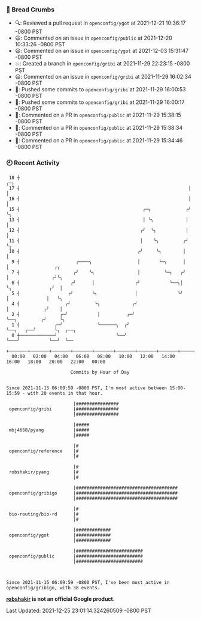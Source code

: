 ### 🍞 Bread Crumbs

 * 🔍: Reviewed a pull request in  `openconfig/ygot` at 2021-12-21 10:36:17 -0800 PST
 * 😃: Commented on an issue in `openconfig/public` at 2021-12-20 10:33:26 -0800 PST
 * 😃: Commented on an issue in `openconfig/ygot` at 2021-12-03 15:31:47 -0800 PST
 * 💥: Created a branch in `openconfig/gribi` at 2021-11-29 22:23:15 -0800 PST
 * 😃: Commented on an issue in `openconfig/gribi` at 2021-11-29 16:02:34 -0800 PST
 * 🚢: Pushed some commits to `openconfig/gribi` at 2021-11-29 16:00:53 -0800 PST
 * 🚢: Pushed some commits to `openconfig/gribi` at 2021-11-29 16:00:17 -0800 PST
 * 💬: Commented on a PR in  `openconfig/public` at 2021-11-29 15:38:15 -0800 PST
 * 💬: Commented on a PR in  `openconfig/public` at 2021-11-29 15:38:34 -0800 PST
 * 💬: Commented on a PR in  `openconfig/public` at 2021-11-29 15:34:46 -0800 PST

### 🕘 Recent Activity
```
 18 ┼                                                               ╭─╮
 17 ┤                                                               │ │
 16 ┤                                                               │ │
 15 ┤                                              ╭─╮             ╭╯ ╰╮
 13 ┤                                              │ ╰╮            │   │
 12 ┤                                             ╭╯  ╰╮           │   │
 11 ┤                                             │    ╰╮         ╭╯   ╰╮
 10 ┤                                            ╭╯     ╰╮        │     │
  9 ┤                     ╭────╮                 │       ╰─╮      │     │                 ╭╮
  7 ┤                    ╭╯    ╰╮                │         ╰─╮   ╭╯     │                ╭╯╰╮
  6 ┤                   ╭╯      │               ╭╯           ╰──╮│      ╰╮              ╭╯  │
  5 ┤                  ╭╯       ╰╮              │               ╰╯       │              │   ╰╮
  4 ┤                 ╭╯         ╰╮            ╭╯                        │             ╭╯    │
  2 ┤               ╭─╯           │          ╭─╯                         ╰──╮         ╭╯     ╰╮
  1 ┤             ╭─╯             ╰──────╮  ╭╯                              ╰──╮   ╭──╯       ╰╮  ╭──╮
  0 ┼─────────────╯                      ╰──╯                                  ╰───╯           ╰──╯  ╰──
    +───────+───────+───────+───────+───────+───────+───────+───────+───────+───────+───────+───────+────
  00:00   02:00   04:00   06:00   08:00   10:00   12:00   14:00   16:00   18:00   20:00   22:00   00:00   

						Commits by Hour of Day


Since 2021-11-15 06:09:59 -0800 PST, I'm most active between 15:00-15:59 - with 20 events in that hour.

```



```
                         |################
 openconfig/gribi        |################
                         |################

                         |#####
 mbj4668/pyang           |#####
                         |#####

                         |#
 openconfig/reference    |#
                         |#

                         |#
 robshakir/pyang         |#
                         |#

                         |######################################
 openconfig/gribigo      |######################################
                         |######################################

                         |#
 bio-routing/bio-rd      |#
                         |#

                         |#############
 openconfig/ygot         |#############
                         |#############

                         |#########################
 openconfig/public       |#########################
                         |#########################



Since 2021-11-15 06:09:59 -0800 PST, I've been most active in openconfig/gribigo, with 38 events.

```
**[robshakir](mailto:robjs@google.com) is not an official Google product.**  


Last Updated: 2021-12-25 23:01:14.324260509 -0800 PST
